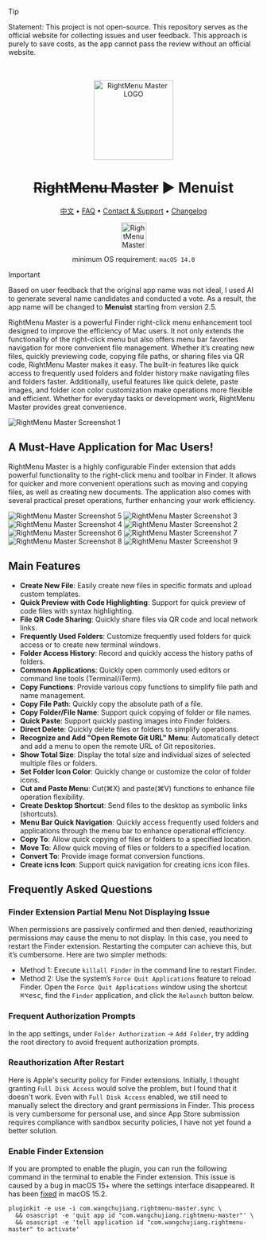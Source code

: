<!--idoc:ignore:start-->
> [!TIP]
> Statement: This project is not open-source. This repository serves as the official website for collecting issues and user feedback. This approach is purely to save costs, as the app cannot pass the review without an official website.
<!--idoc:ignore:end-->

<div align="center">
  <br />
  <br />
  <a href="https://wangchujiang.com/rightmenu-master/">
  <img src="./assets/logo.png" alt="RightMenu Master LOGO" width="160" height="160">
  </a>
  <h1>
    <del>RightMenu Master</del> ▶ <span>Menuist</span>
  </h1>
  <!--rehype:style=border: 0;-->
  <p>
    <a href="./README.zh.md">中文</a> • 
		<a href="#frequently-asked-questions">FAQ</a> • 
    <a target="_blank" href="https://github.com/jaywcjlove/rightmenu-master/issues/new?template=bug_report.yml">Contact & Support</a> • 
    <a href="./CHANGELOG.md">Changelog</a>
  </p>
  <p>
    <a target="_blank" href="https://apps.apple.com/app/rightmenu-master/6737160756" title="RightMenu Master for macOS">
      <img alt="RightMenu Master for macOS" src="https://jaywcjlove.github.io/sb/download/macos.svg" height="51">
    </a>
  </p>
</div>

<div align="center">

minimum OS requirement: `macOS 14.0`

</div>

> [!IMPORTANT]
> 
> Based on user feedback that the original app name was not ideal, I used AI to generate several name candidates and conducted a vote. As a result, the app name will be changed to **Menuist** starting from version 2.5.

RightMenu Master is a powerful Finder right-click menu enhancement tool designed to improve the efficiency of Mac users. It not only extends the functionality of the right-click menu but also offers menu bar favorites navigation for more convenient file management. Whether it’s creating new files, quickly previewing code, copying file paths, or sharing files via QR code, RightMenu Master makes it easy. The built-in features like quick access to frequently used folders and folder history make navigating files and folders faster. Additionally, useful features like quick delete, paste images, and folder icon color customization make operations more flexible and efficient. Whether for everyday tasks or development work, RightMenu Master provides great convenience.

![RightMenu Master Screenshot 1](./assets/screenshots-1.png)

## A Must-Have Application for Mac Users!

RightMenu Master is a highly configurable Finder extension that adds powerful functionality to the right-click menu and toolbar in Finder. It allows for quicker and more convenient operations such as moving and copying files, as well as creating new documents. The application also comes with several practical preset operations, further enhancing your work efficiency.

![RightMenu Master Screenshot 5](./assets/screenshots-5.png)
![RightMenu Master Screenshot 3](./assets/screenshots-3.png)
![RightMenu Master Screenshot 4](./assets/screenshots-4.png)
![RightMenu Master Screenshot 2](./assets/screenshots-2.png)
![RightMenu Master Screenshot 6](./assets/screenshots-6.png)
![RightMenu Master Screenshot 7](./assets/screenshots-7.png)
![RightMenu Master Screenshot 8](./assets/screenshots-8.png)
![RightMenu Master Screenshot 9](./assets/screenshots-9.png)

## Main Features

- **Create New File**: Easily create new files in specific formats and upload custom templates.
- **Quick Preview with Code Highlighting**: Support for quick preview of code files with syntax highlighting.
- **File QR Code Sharing**: Quickly share files via QR code and local network links.
- **Frequently Used Folders**: Customize frequently used folders for quick access or to create new terminal windows.
- **Folder Access History**: Record and quickly access the history paths of folders.
- **Common Applications**: Quickly open commonly used editors or command line tools (Terminal/iTerm).
- **Copy Functions**: Provide various copy functions to simplify file path and name management.
- **Copy File Path**: Quickly copy the absolute path of a file.
- **Copy Folder/File Name**: Support quick copying of folder or file names.
- **Quick Paste**: Support quickly pasting images into Finder folders.
- **Direct Delete**: Quickly delete files or folders to simplify operations.
- **Recognize and Add "Open Remote Git URL" Menu**: Automatically detect and add a menu to open the remote URL of Git repositories.
- **Show Total Size**: Display the total size and individual sizes of selected multiple files or folders.
- **Set Folder Icon Color**: Quickly change or customize the color of folder icons.
- **Cut and Paste Menu**: Cut(⌘X) and paste(⌘V) functions to enhance file operation flexibility.
- **Create Desktop Shortcut**: Send files to the desktop as symbolic links (shortcuts).
- **Menu Bar Quick Navigation**: Quickly access frequently used folders and applications through the menu bar to enhance operational efficiency.
- **Copy To**: Allow quick copying of files or folders to a specified location.
- **Move To**: Allow quick moving of files or folders to a specified location.
- **Convert To**: Provide image format conversion functions.
- **Create icns Icon**: Support quick navigation for creating icns icon files.

## Frequently Asked Questions

### Finder Extension Partial Menu Not Displaying Issue

When permissions are passively confirmed and then denied, reauthorizing permissions may cause the menu to not display. In this case, you need to restart the Finder extension. Restarting the computer can achieve this, but it’s cumbersome. Here are two simpler methods:

- Method 1: Execute `killall Finder` in the command line to restart Finder.  
- Method 2: Use the system’s `Force Quit Applications` feature to reload Finder. Open the `Force Quit Applications` window using the shortcut <kbd>⌘</kbd><kbd>⌥</kbd><kbd>esc</kbd>, find the `Finder` application, and click the `Relaunch` button below.

### Frequent Authorization Prompts

In the app settings, under `Folder Authorization` -> `Add Folder`, try adding the root directory to avoid frequent authorization prompts.

### Reauthorization After Restart

Here is Apple's security policy for Finder extensions. Initially, I thought granting `Full Disk Access` would solve the problem, but I found that it doesn't work. Even with `Full Disk Access` enabled, we still need to manually select the directory and grant permissions in Finder. This process is very cumbersome for personal use, and since App Store submission requires compliance with sandbox security policies, I have not yet found a better solution.

### Enable Finder Extension

If you are prompted to enable the plugin, you can run the following command in the terminal to enable the Finder extension. This issue is caused by a bug in macOS 15+ where the settings interface disappeared. It has been [fixed](https://forums.developer.apple.com/forums/thread/756711?answerId=812519022#812519022) in macOS 15.2.

```shell
pluginkit -e use -i com.wangchujiang.rightmenu-master.sync \
  && osascript -e 'quit app id "com.wangchujiang.rightmenu-master"' \
  && osascript -e 'tell application id "com.wangchujiang.rightmenu-master" to activate'
```

<!--idoc:config:
title: An exceptional Finder right-click menu enhancement tool that makes your right-click menu more powerful.
keywords: RightMenu, Finder, macOS, application, file management, create new file, copy functionality, enhancement tool
-->